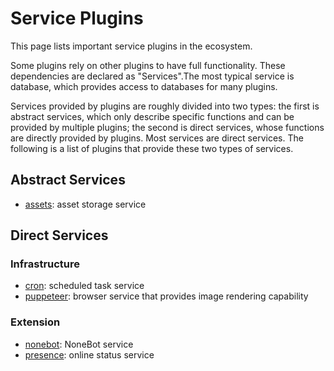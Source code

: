 # Service Plugins

This page lists important service plugins in the ecosystem.

Some plugins rely on other plugins to have full functionality. These dependencies are declared as "Services".The most typical service is database, which provides access to databases for many plugins.

Services provided by plugins are roughly divided into two types: the first is abstract services, which only describe specific functions and can be provided by multiple plugins; the second is direct services, whose functions are directly provided by plugins. Most services are direct services. The following is a list of plugins that provide these two types of services.

## Abstract Services

- [assets](https://assets.koishi.chat): asset storage service

## Direct Services

### Infrastructure

- [cron](https://cron.koishi.chat): scheduled task service
- [puppeteer](https://puppeteer.koishi.chat): browser service that provides image rendering capability

### Extension

- [nonebot](https://nonebot.koishi.chat): NoneBot service
- [presence](https://presence.koishi.chat): online status service
